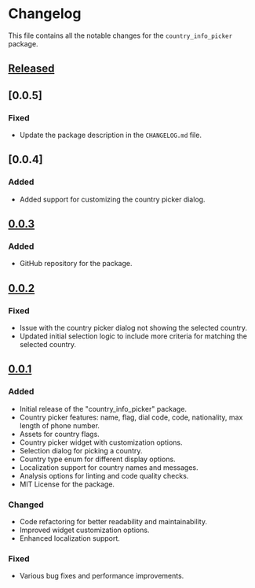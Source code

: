 # Changelog

This file contains all the notable changes for the `country_info_picker` package.

## [Released]

## [0.0.5]

### Fixed
- Update the package description in the `CHANGELOG.md` file.

## [0.0.4]

### Added
- Added support for customizing the country picker dialog.

## [0.0.3]

### Added
- GitHub repository for the package.

## [0.0.2] 

### Fixed
- Issue with the country picker dialog not showing the selected country.
- Updated initial selection logic to include more criteria for matching the selected country.

## [0.0.1] 

### Added
- Initial release of the "country_info_picker" package.
- Country picker features: name, flag, dial code, code, nationality, max length of phone number.
- Assets for country flags.
- Country picker widget with customization options.
- Selection dialog for picking a country.
- Country type enum for different display options.
- Localization support for country names and messages.
- Analysis options for linting and code quality checks.
- MIT License for the package.

### Changed
- Code refactoring for better readability and maintainability.
- Improved widget customization options.
- Enhanced localization support.

### Fixed
- Various bug fixes and performance improvements.

[released]: https://github.com/mzzznn/country_info_picker/compare/v0.0.3...HEAD
[0.0.3]: https://github.com/mzzznn/country_info_picker/compare/v0.0.2...v0.0.3
[0.0.2]: https://github.com/mzzznn/country_info_picker/compare/v0.0.1...v0.0.2
[0.0.1]: https://github.com/mzzznn/country_info_picker/releases/tag/v0.0.1